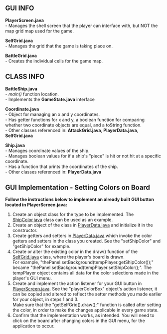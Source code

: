 ## GUI INFO

**PlayerScreen.java**  
	- Manages the shell screen that the player can interface with, but NOT the map grid map used for the game.  
	
**SelfGrid.java**  
	- Manages the grid that the game is taking place on.  

**BattleGrid.java**  
	- Creates the individual cells for the game map.  


## CLASS INFO

**BattleShip.java**  
	- *main()* function location.  
	- Implements the **GameState.java** interface

**Coordinate.java**  
	- Object for managing an x and y coordinates.  
	- Has getter functions for x and y, a boolean function for comparing whether two coordinate objects are equal, and a toString function.  
	- Other classes referenced in: **AttackGrid.java**, **PlayerData.java**, **SelfGrid.java**  

**Ship.java**  
	- Manages coordinate values of the ship.  
	- Manages boolean values for if a ship's "piece" is hit or not hit at a specific coordinate.  
	- Has a function that prints the coordinates of the ship.  
	- Other classes referenced in: **PlayerData.java**  
	
	
## GUI Implementation - Setting Colors on Board
**Follow the instructions below to implement an already built GUI button located in PlayerScreen.java:**  
1. Create an object class for the type to be implemented. The [ShipColor.java](https://bitbucket.org/cs-3398-su22-gorns/battlespaceship/src/master/src/main/java/ShipColor.java) class can be used as an example.  
2. Create an object of the class in [PlayerData.java](https://bitbucket.org/cs-3398-su22-gorns/battlespaceship/src/master/src/main/java/PlayerData.java) and initialize it in the constructor.  
3. Create getters and setters in [PlayerData.java](https://bitbucket.org/cs-3398-su22-gorns/battlespaceship/src/master/src/main/java/PlayerData.java) which invoke the color getters and setters in the class you created.
See the "setShipColor"  and "getShipColor" for example.  
4. Create or alter the existing color in the draw() function of the [SelfGrid.java](https://bitbucket.org/cs-3398-su22-gorns/battlespaceship/src/master/src/main/java/SelfGrid.java) class, where the player's board is drawn.  
For example, "thePanel.setBackground(tempPlayer.getShipColor());" became "thePanel.setBackground(tempPlayer.setShipColor();". The tempPlayer object contains all data for the color selections made in the player's GUI menu.  
5. Create and implement the action listener for your GUI button in [PlayerScreen.java](https://bitbucket.org/cs-3398-su22-gorns/battlespaceship/src/master/src/main/java/PlayerScreen.java). 
See the "playerColorBox" object's action listener, it can be copied and altered to reflect the setter methods you made earlier for your object, in steps 1 and 3.   
Make sure that the "getSelfGrid().draw();" function is called after setting the color, in order to make the changes applicable in every game state.  
6. Confirm that the implementation works, as intended.  You will need to click on the board after changing colors in the GUI menu, for the application to occur.  
